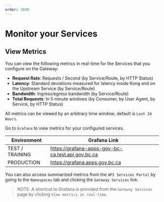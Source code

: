 ```yaml
---
order: 3000
---
```


# Monitor your Services

## View Metrics

You can view the following metrics in real-time for the Services that you configure on the Gateway:

- **Request Rate**: Requests / Second (by Service/Route, by HTTP Status)
- **Latency**: Standard deviations measured for latency inside Kong and on the Upstream Service (by Service/Route)
- **Bandwidth**: Ingress/egress bandwidth (by Service/Route)
- **Total Requests**: In 5 minute windows (by Consumer, by User Agent, by Service, by HTTP Status)

All metrics can be viewed by an arbitrary time window; default is `Last 24 Hours`.

Go to `Grafana` to view metrics for your configured services.

| Environment     | Grafana Link                                      |
| --------------- | ------------------------------------------------- |
| TEST / TRAINING | https://grafana-apps-gov-bc-ca.test.api.gov.bc.ca |
| PRODUCTION      | https://grafana.apps.gov.bc.ca                    |

You can also access summarized metrics from the `API Services Portal` by going to the `Namespaces` tab and clicking the `Gateway Services` link.

> NOTE: A shortcut to Grafana is provided from the `Gateway Services` page by clicking `View metrics in real-time`.
